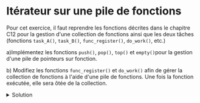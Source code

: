 
# Itérateur sur une pile de fonctions

Pour cet exercice, il faut reprendre les fonctions décrites dans le chapitre C12
pour la gestion d'une collection de fonctions ainsi que les deux tâches (fonctions ``task_A()``, ``task_B()``, ``func_register()``, ``do_work()``, etc.)

a)Implémentez les fonctions  ``push()``, ``pop()``, ``top()`` et ``empty()``pour la gestion d'une pile de pointeurs sur fonction.

b) Modifiez les fonctions ``func_register()`` et ``do_work()`` afin de gérer la collection de fonctions à l'aide d'une pile de fonctions. Une fois la fonction exécutée, elle sera ôtée de la collection.

<details>
<summary>Solution</summary>

```cpp

#include <stdio.h>
#include <stdlib.h>
#include <stdbool.h>

typedef void (*fn_t)(void *);

typedef struct {
    fn_t fn;
    void *args;
} entry_t;

typedef struct Node {
    struct Node *next;
    entry_t entry;
} Node;

typedef Node task_collection_t;

void push(Node **topNode, entry_t entry) {
    Node *n = malloc(sizeof(Node));
    if (n) {
        n->next = *topNode; 
        n->entry = entry;
        *topNode = n;
    }   
}

void pop(Node **topNode) {
    Node *tmp = *topNode;

    *topNode = (*topNode)->next;
    free(tmp);
}  

entry_t top(Node *topNode) { 
    return topNode->entry; 
}

bool empty(Node *topNode) {
    return (topNode == NULL);
}

void func_register(task_collection_t **task_collection, fn_t fn, 
                   void *args) {
    entry_t entry;
    entry.fn = fn;
    entry.args = args;

    push(task_collection, entry);
}

void do_work(task_collection_t **task_collection) {
        while (!empty(*task_collection)) {
                top(*task_collection).fn(top(*task_collection).args);
                pop(task_collection);
        }
}

void task_A(void *args) {
    printf("Execution of task A\n");
}

void task_B(void *args) {
    printf("Execution of task B with args: %s\n", (char *) args);
}

int main() {
    task_collection_t *task_collection = NULL;

    func_register(&task_collection, task_A, NULL);
    func_register(&task_collection, task_B, "Hello");

    do_work(&task_collection);
}

```

</details>

